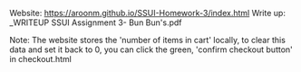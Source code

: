 Website: https://aroonm.github.io/SSUI-Homework-3/index.html
Write up: _WRITEUP SSUI Assignment 3- Bun Bun's.pdf

Note: The website stores the 'number of items in cart' locally, to clear this data and set it back to 0, you can click the green, 'confirm checkout button' in checkout.html

